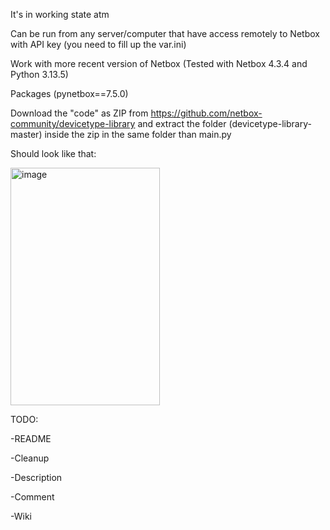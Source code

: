 It's in working state atm

Can be run from any server/computer that have access remotely to Netbox with API key (you need to fill up the var.ini)

Work with more recent version of Netbox (Tested with Netbox 4.3.4 and Python 3.13.5)

Packages (pynetbox==7.5.0)

Download the "code" as ZIP from https://github.com/netbox-community/devicetype-library and extract the folder (devicetype-library-master) inside the zip in the same folder than main.py


Should look like that:

<img width="239" height="380" alt="image" src="https://github.com/user-attachments/assets/4d48b601-1c17-48cf-a4cc-f204e7603e28" />


TODO:

-README

-Cleanup

-Description

-Comment

-Wiki
